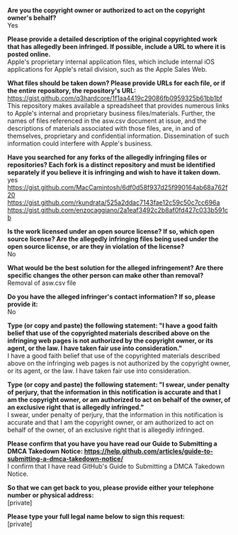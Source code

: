 **Are you the copyright owner or authorized to act on the copyright owner's behalf?**  
Yes

**Please provide a detailed description of the original copyrighted work that has allegedly been infringed. If possible, include a URL to where it is posted online.**  
Apple's proprietary internal application files, which include internal iOS applications for Apple's retail division, such as the Apple Sales Web.

**What files should be taken down? Please provide URLs for each file, or if the entire repository, the repository's URL:**  
https://gist.github.com/q3hardcore/1f1aa4419c29086fb0959325b61bb1bf  
This repository makes available a spreadsheet that provides numerous links to Apple's internal and proprietary business files/materials. Further, the names of files referenced in the asw.csv document at issue, and the descriptions of materials associated with those files, are, in and of themselves, proprietary and confidential information. Dissemination of such information could interfere with Apple's business.

**Have you searched for any forks of the allegedly infringing files or repositories? Each fork is a distinct repository and must be identified separately if you believe it is infringing and wish to have it taken down.**  
yes   
https://gist.github.com/MacCamintosh/6df0d58f937d25f990164ab68a762f20  
https://gist.github.com/rkundrata/525a2ddac7143fae12c59c50c7cc696a    
https://gist.github.com/enzocaggiano/2a1eaf3492c2b8af0fd427c033b591cb  

**Is the work licensed under an open source license? If so, which open source license? Are the allegedly infringing files being used under the open source license, or are they in violation of the license?**  
No

**What would be the best solution for the alleged infringement? Are there specific changes the other person can make other than removal?**  
Removal of asw.csv file

**Do you have the alleged infringer's contact information? If so, please provide it:**  
No

**Type (or copy and paste) the following statement: "I have a good faith belief that use of the copyrighted materials described above on the infringing web pages is not authorized by the copyright owner, or its agent, or the law. I have taken fair use into consideration."**  
I have a good faith belief that use of the copyrighted materials described above on the infringing web pages is not authorized by the copyright owner, or its agent, or the law. I have taken fair use into consideration.

**Type (or copy and paste) the following statement: "I swear, under penalty of perjury, that the information in this notification is accurate and that I am the copyright owner, or am authorized to act on behalf of the owner, of an exclusive right that is allegedly infringed."**  
I swear, under penalty of perjury, that the information in this notification is accurate and that I am the copyright owner, or am authorized to act on behalf of the owner, of an exclusive right that is allegedly infringed.

**Please confirm that you have you have read our Guide to Submitting a DMCA Takedown Notice: https://help.github.com/articles/guide-to-submitting-a-dmca-takedown-notice/**  
I confirm that I have read GitHub's Guide to Submitting a DMCA Takedown Notice.

**So that we can get back to you, please provide either your telephone number or physical address:**  
[private]

**Please type your full legal name below to sign this request:**  
[private]
